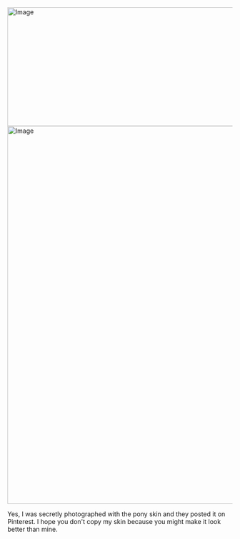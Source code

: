<img width="735" height="266" alt="Image" src="https://github.com/user-attachments/assets/7b1abef7-5b12-4e5a-bedd-aedc5071c0e3" />

<img width="735" height="847" alt="Image" src="https://github.com/user-attachments/assets/8a076b91-dda2-465e-876a-c5ec3f76a1b9" />

Yes, I was secretly photographed with the pony skin and they posted it on Pinterest. I hope you don't copy my skin because you might make it look better than mine.
